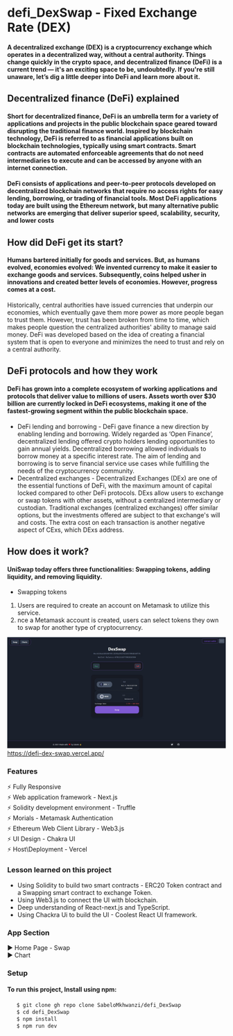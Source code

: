 # defi_DexSwap - Fixed Exchange Rate (DEX)
#### A decentralized exchange (DEX) is a cryptocurrency exchange which operates in a decentralized way, without a central authority. Things change quickly in the crypto space, and decentralized finance (DeFi) is a current trend — it's an exciting space to be, undoubtedly. If you're still unaware, let’s dig a little deeper into DeFi and learn more about it.

## Decentralized finance (DeFi) explained
#### Short for decentralized finance, DeFi is an umbrella term for a variety of applications and projects in the public blockchain space geared toward disrupting the traditional finance world. Inspired by blockchain technology, DeFi is referred to as financial applications built on blockchain technologies, typically using smart contracts. Smart contracts are automated enforceable agreements that do not need intermediaries to execute and can be accessed by anyone with an internet connection.

#### DeFi consists of applications and peer-to-peer protocols developed on decentralized blockchain networks that require no access rights for easy lending, borrowing, or trading of financial tools. Most DeFi applications today are built using the Ethereum network, but many alternative public networks are emerging that deliver superior speed, scalability, security, and lower costs

## How did DeFi get its start?
#### Humans bartered initially for goods and services. But, as humans evolved, economies evolved: We invented currency to make it easier to exchange goods and services. Subsequently, coins helped usher in innovations and created better levels of economies. However, progress comes at a cost.
Historically, central authorities have issued currencies that underpin our economies, which eventually gave them more power as more people began to trust them. However, trust has been broken from time to time, which makes people question the centralized authorities' ability to manage said money. DeFi was developed based on the idea of creating a financial system that is open to everyone and minimizes the need to trust and rely on a central authority.

## DeFi protocols and how they work
#### DeFi has grown into a complete ecosystem of working applications and protocols that deliver value to millions of users. Assets worth over $30 billion are currently locked in DeFi ecosystems, making it one of the fastest-growing segment within the public blockchain space.
* DeFi lending and borrowing -  DeFi gave finance a new direction by enabling lending and borrowing. Widely regarded as ‘Open Finance’, decentralized lending offered crypto holders lending opportunities to gain annual yields. Decentralized borrowing allowed individuals to borrow money at a specific interest rate. The aim of lending and borrowing is to serve financial service use cases while fulfilling the needs of the cryptocurrency community.
* Decentralized exchanges - 
Decentralized Exchanges (DEx) are one of the essential functions of DeFi, with the maximum amount of capital locked compared to other DeFi protocols. DExs allow users to exchange or swap tokens with other assets, without a centralized intermediary or custodian. Traditional exchanges (centralized exchanges) offer similar options, but the investments offered are subject to that exchange's will and costs. The extra cost on each transaction is another negative aspect of CExs, which DExs address.

## How does it work?
#### UniSwap today offers three functionalities: Swapping tokens, adding liquidity, and removing liquidity.

* Swapping tokens
1. Users are required to create an account on Metamask to utilize this service.
2. nce a Metamask account is created, users can select tokens they own to swap for another type of cryptocurrency.

![defi_DexSwap](https://github.com/SabeloMkhwanzi/defi_DexSwap/blob/main/DexSwap_project.jpg)
 https://defi-dex-swap.vercel.app/

### Features
 :zap: Fully Responsive\
 :zap: Web application framework - Next.js\
 :zap: Solidity development environment - Truffle\
 :zap: Morials - Metamask Authentication\
 :zap: Ethereum Web Client Library - Web3.js\
 :zap: UI Design - Chakra UI\
 :zap: Host\Deployment - Vercel
 

### Lesson learned on this project
* Using Solidity to build two smart contracts - ERC20 Token contract and a Swapping smart contract to exchange Token.
* Using Web3.js to connect the UI with blockchain.
* Deep understanding of React-next.js and TypeScript.
* Using Chackra Ui to build the UI - Coolest React UI framework.  

### App Section
:arrow_forward: Home Page - Swap\
:arrow_forward: Chart


### Setup 
#### To run this project, Install using npm:

```
   $ git clone gh repo clone SabeloMkhwanzi/defi_DexSwap
   $ cd defi_DexSwap
   $ npm install
   $ npm run dev
   
